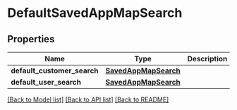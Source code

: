 # DefaultSavedAppMapSearch

## Properties
Name | Type | Description | Notes
------------ | ------------- | ------------- | -------------
**default_customer_search** | [**SavedAppMapSearch**](SavedAppMapSearch.md) |  | [optional] 
**default_user_search** | [**SavedAppMapSearch**](SavedAppMapSearch.md) |  | [optional] 

[[Back to Model list]](../README.md#documentation-for-models) [[Back to API list]](../README.md#documentation-for-api-endpoints) [[Back to README]](../README.md)


